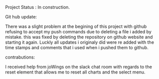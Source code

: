 Project Status : In construction.


Git hub update:

There was a slight problem at the begining of this project with github refusing to accept my push commands due to deleting a file i added by mistake.
this was fixed by deleting the repository on github website and starting it again. Luckly all updates i originaly did were re added with the time stamps 
and comments that i used when i pushed them to github.

contrabutions:

I received help from joWings on the slack chat room with regards to the reset element that allows me to reset all charts and the select menu.
